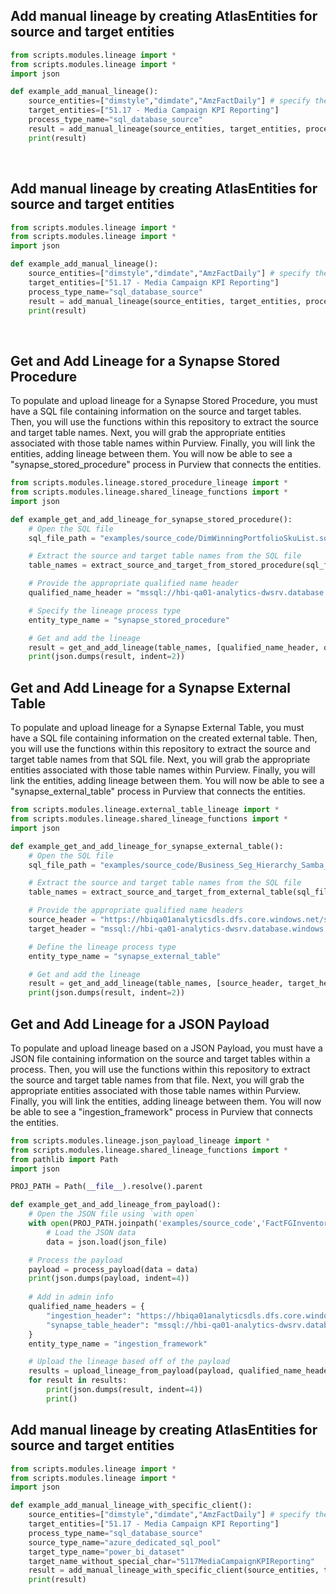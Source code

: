 ## Add manual lineage by creating AtlasEntities for source and target entities

```python
from scripts.modules.lineage import *
from scripts.modules.lineage import *
import json

def example_add_manual_lineage():
    source_entities=["dimstyle","dimdate","AmzFactDaily"] # specify the source table names
    target_entities=["51.17 - Media Campaign KPI Reporting"]
    process_type_name="sql_database_source"
    result = add_manual_lineage(source_entities, target_entities, process_type_name)
    print(result)
```
<br />

## Add manual lineage by creating AtlasEntities for source and target entities

```python
from scripts.modules.lineage import *
from scripts.modules.lineage import *
import json

def example_add_manual_lineage():
    source_entities=["dimstyle","dimdate","AmzFactDaily"] # specify the source table names
    target_entities=["51.17 - Media Campaign KPI Reporting"]
    process_type_name="sql_database_source"
    result = add_manual_lineage(source_entities, target_entities, process_type_name)
    print(result)
```
<br />

## Get and Add Lineage for a Synapse Stored Procedure

To populate and upload lineage for a Synapse Stored Procedure, you must have a SQL file containing information on the source and target tables. Then, you will use the functions within this repository to extract the source and target table names. Next, you will grab the appropriate entities associated with those table names within Purview. Finally, you will link the entities, adding lineage between them. You will now be able to see a "synapse_stored_procedure" process in Purview that connects the entities.

```python
from scripts.modules.lineage.stored_procedure_lineage import *
from scripts.modules.lineage.shared_lineage_functions import *
import json

def example_get_and_add_lineage_for_synapse_stored_procedure():
    # Open the SQL file
    sql_file_path = "examples/source_code/DimWinningPortfolioSkuList.sql"

    # Extract the source and target table names from the SQL file
    table_names = extract_source_and_target_from_stored_procedure(sql_file_path)

    # Provide the appropriate qualified name header
    qualified_name_header = "mssql://hbi-qa01-analytics-dwsrv.database.windows.net/hbiqa01dw/"

    # Specify the lineage process type
    entity_type_name = "synapse_stored_procedure"

    # Get and add the lineage
    result = get_and_add_lineage(table_names, [qualified_name_header, qualified_name_header], entity_type_name)
    print(json.dumps(result, indent=2))
```


## Get and Add Lineage for a Synapse External Table

To populate and upload lineage for a Synapse External Table, you must have a SQL file containing information on the created external table. Then, you will use the functions within this repository to extract the source and target table names from that SQL file. Next, you will grab the appropriate entities associated with those table names within Purview. Finally, you will link the entities, adding lineage between them. You will now be able to see a "synapse_external_table" process in Purview that connects the entities.

```python
from scripts.modules.lineage.external_table_lineage import *
from scripts.modules.lineage.shared_lineage_functions import *
import json

def example_get_and_add_lineage_for_synapse_external_table():
    # Open the SQL file
    sql_file_path = "examples/source_code/Business_Seg_Hierarchy_Samba_DIV_BIPAOSQL.sql"

    # Extract the source and target table names from the SQL file
    table_names = extract_source_and_target_from_external_table(sql_file_path)

    # Provide the appropriate qualified name headers
    source_header = "https://hbiqa01analyticsdls.dfs.core.windows.net/singlesourcemerged/"
    target_header = "mssql://hbi-qa01-analytics-dwsrv.database.windows.net/hbiqa01dw/"

    # Define the lineage process type
    entity_type_name = "synapse_external_table"

    # Get and add the lineage
    result = get_and_add_lineage(table_names, [source_header, target_header], entity_type_name)
    print(json.dumps(result, indent=2))
```


## Get and Add Lineage for a JSON Payload

To populate and upload lineage based on a JSON Payload, you must have a JSON file containing information on the source and target tables within a process. Then, you will use the functions within this repository to extract the source and target table names from that file. Next, you will grab the appropriate entities associated with those table names within Purview. Finally, you will link the entities, adding lineage between them. You will now be able to see a "ingestion_framework" process in Purview that connects the entities.

```python
from scripts.modules.lineage.json_payload_lineage import *
from scripts.modules.lineage.shared_lineage_functions import *
from pathlib import Path
import json

PROJ_PATH = Path(__file__).resolve().parent

def example_get_and_add_lineage_from_payload():
    # Open the JSON file using `with open`
    with open(PROJ_PATH.joinpath('examples/source_code','FactFGInventoryAvailability.json')) as json_file:
        # Load the JSON data
        data = json.load(json_file)

    # Process the payload
    payload = process_payload(data = data)
    print(json.dumps(payload, indent=4))
      
    # Add in admin info
    qualified_name_headers = {
        "ingestion_header": "https://hbiqa01analyticsdls.dfs.core.windows.net",
        "synapse_table_header": "mssql://hbi-qa01-analytics-dwsrv.database.windows.net/hbiqa01dw"
    }
    entity_type_name = "ingestion_framework"

    # Upload the lineage based off of the payload
    results = upload_lineage_from_payload(payload, qualified_name_headers, entity_type_name)
    for result in results:
        print(json.dumps(result, indent=4))
        print()
```

## Add manual lineage by creating AtlasEntities for source and target entities

```python
from scripts.modules.lineage import *
from scripts.modules.lineage import *
import json

def example_add_manual_lineage_with_specific_client():
    source_entities=["dimstyle","dimdate","AmzFactDaily"] # specify the source table names
    target_entities=["51.17 - Media Campaign KPI Reporting"]
    process_type_name="sql_database_source"
    source_type_name="azure_dedicated_sql_pool"
    target_type_name="power_bi_dataset"
    target_name_without_special_char="5117MediaCampaignKPIReporting"
    result = add_manual_lineage_with_specific_client(source_entities, target_entities, process_type_name, source_type_name, target_type_name, target_name_without_special_char)
    print(result)
```
<br />